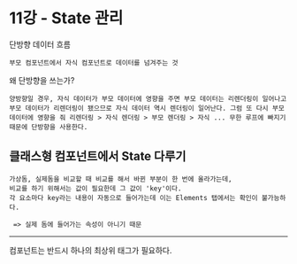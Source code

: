 # 11강 - State 관리 

단방향 데이터 흐름
```
부모 컴포넌트에서 자식 컴포넌트로 데이터를 넘겨주는 것
```
왜 단방향을 쓰는가?
```
양방향일 경우, 자식 데이터가 부모 데이터에 영향을 주면 부모 데이터는 리렌더링이 일어나고 
부모 데이터가 리렌더링이 됐으므로 자식 데이터 역시 렌더링이 일어난다. 그럼 또 다시 부모 데이터에 영향을 줘 리렌더링 > 자식 렌더링 > 부모 렌더링 > 자식 ... 무한 루프에 빠지기 때문에 단방향을 사용한다.
```

## 클래스형 컴포넌트에서 State 다루기
```
가상돔, 실제돔을 비교할 때 비교를 해서 바뀐 부분이 한 번에 올라가는데,
비교를 하기 위해서는 값이 필요한데 그 값이 'key'이다.
각 요소마다 key라는 내용이 자동으로 들어가는데 이는 Elements 탭에서는 확인이 불가능하다. 

 => 실제 돔에 들어가는 속성이 아니기 때문
 ```

 ----

 컴포넌트는 반드시 하나의 최상위 태그가 필요하다.